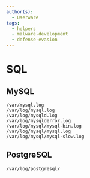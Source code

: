 ```yaml
---
author(s):
  - Userware
tags:
  - helpers
  - malware-development
  - defense-evasion
---
```

# SQL

## MySQL

```
/var/mysql.log
/var/log/mysql.log
/var/log/mysqld.log
/var/log/mysqlderror.log
/var/log/mysql/mysql-bin.log
/var/log/mysql/mysql.log
/var/log/mysql/mysql-slow.log
```

## PostgreSQL

```
/var/log/postgresql/
```